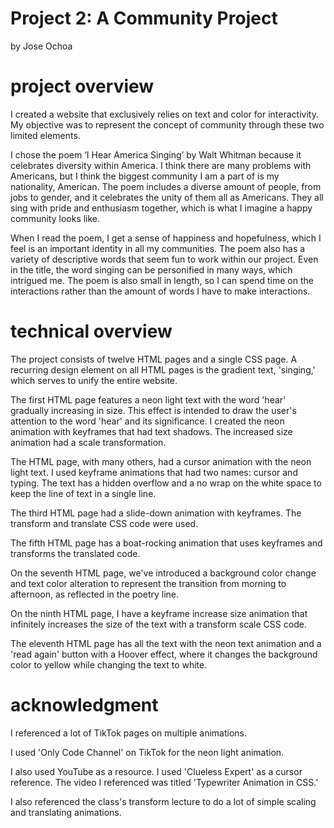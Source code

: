 # Project 2: A Community Project
by Jose Ochoa

# project overview 

I created a website that exclusively relies on text and color for interactivity. My objective was to represent the concept of community through these two limited elements. 

I chose the poem ‘I Hear America Singing’ by Walt Whitman because it celebrates diversity within America. I think there are many problems with Americans, but I think the biggest community I am a part of is my nationality, American. The poem includes a diverse amount of people, from jobs to gender, and it celebrates the unity of them all as Americans. They all sing with pride and enthusiasm together, which is what I imagine a happy community looks like. 

When I read the poem, I get a sense of happiness and hopefulness, which I feel is an important identity in all my communities. The poem also has a variety of descriptive words that seem fun to work within our project. Even in the title, the word singing can be personified in many ways, which intrigued me. The poem is also small in length, so I can spend time on the interactions rather than the amount of words I have to make interactions. 


# technical overview

The project consists of twelve HTML pages and a single CSS page. A recurring design element on all HTML pages is the gradient text, 'singing,' which serves to unify the entire website.

The first HTML page features a neon light text with the word 'hear' gradually increasing in size. This effect is intended to draw the user's attention to the word 'hear' and its significance. I created the neon animation with keyframes that had text shadows. The increased size animation had a scale transformation. 

The HTML page, with many others, had a cursor animation with the neon light text. I used keyframe animations that had two names: cursor and typing. The text has a hidden overflow and a no wrap on the white space to keep the line of text in a single line. 

The third HTML page had a slide-down animation with keyframes. The transform and translate CSS code were used. 

The fifth HTML page has a boat-rocking animation that uses keyframes and transforms the translated code. 

On the seventh HTML page, we've introduced a background color change and text color alteration to represent the transition from morning to afternoon, as reflected in the poetry line.

On the ninth HTML page, I have a keyframe increase size animation that infinitely increases the size of the text with a transform scale CSS code. 

The eleventh HTML page has all the text with the neon text animation and a 'read again' button with a Hoover effect, where it changes the background color to yellow while changing the text to white. 

# acknowledgment 

I referenced a lot of TikTok pages on multiple animations.

I used 'Only Code Channel'  on TikTok for the neon light animation. 

I also used YouTube as a resource. I used 'Clueless Expert' as a cursor reference. The video I referenced was titled 'Typewriter Animation in CSS.'

I also referenced the class's transform lecture to do a lot of simple scaling and translating animations.


